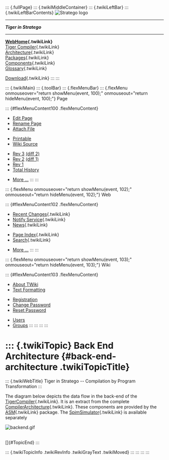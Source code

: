 ::: {.fullPage}
::: {.twikiMiddleContainer}
::: {.twikiLeftBar}
::: {.twikiLeftBarContents}
![Stratego
logo](../pub/Stratego/StrategoLogo/StrategoLogoTextlessWhite-100px.png)

------------------------------------------------------------------------

***Tiger in Stratego***

------------------------------------------------------------------------

**[WebHome](WebHome){.twikiLink}**\
[Tiger Compiler](TigerCompiler){.twikiLink}\
[Architecture](CompilerArchitecture){.twikiLink}\
[Packages](CompilerPackages){.twikiLink}\
[Components](CompilerComponent){.twikiLink}\
[Glossary](WebGlossary){.twikiLink}

[Download](DownloadAndInstallation){.twikiLink}
:::
:::

::: {.twikiMain}
::: {.toolBar}
::: {.flexMenuBar}
::: {.flexMenu onmouseover="return showMenu(event, 100);" onmouseout="return hideMenu(event, 100);"}
Page

::: {#flexMenuContent100 .flexMenuContent}
-   [Edit
    Page](http://www.program-transformation.org/edit/Tiger/BackEndArchitecture?t=1536826648)
-   [Rename
    Page](http://www.program-transformation.org/rename/Tiger/BackEndArchitecture)
-   [Attach
    File](http://www.program-transformation.org/attach/Tiger/BackEndArchitecture)

<!-- -->

-   [Printable](http://www.program-transformation.org/view/Tiger/BackEndArchitecture?skin=print.pattern)
-   [Wiki
    Source](http://www.program-transformation.org/view/Tiger/BackEndArchitecture?skin=text&raw=on&contenttype=text/plain)

<!-- -->

-   [Rev
    3](http://www.program-transformation.org/view/Tiger/BackEndArchitecture?rev=1.3)
    [(diff 2)](http://www.program-transformation.org/rdiff/Tiger/BackEndArchitecture?rev1=1.3&rev2=1.2)
-   [Rev
    2](http://www.program-transformation.org/view/Tiger/BackEndArchitecture?rev=1.2)
    [(diff 1)](http://www.program-transformation.org/rdiff/Tiger/BackEndArchitecture?rev1=1.2&rev2=1.1)
-   [Rev
    1](http://www.program-transformation.org/view/Tiger/BackEndArchitecture?rev=1.1)
-   [Total
    History](http://www.program-transformation.org/rdiff/Tiger/BackEndArchitecture)

<!-- -->

-   [More
    \...](http://www.program-transformation.org/oops/Tiger/BackEndArchitecture?template=oopsmore&param1=1.3&param2=1.3)
:::
:::

::: {.flexMenu onmouseover="return showMenu(event, 102);" onmouseout="return hideMenu(event, 102);"}
Web

::: {#flexMenuContent102 .flexMenuContent}
-   [Recent Changes](WebChanges){.twikiLink}
-   [Notify Service](WebNotify){.twikiLink}
-   [News](WebNews){.twikiLink}

<!-- -->

-   [Page Index](WebIndex){.twikiLink}
-   [Search](WebSearch){.twikiLink}

<!-- -->

-   [More
    \...](http://www.program-transformation.org/oops/Tiger/BackEndArchitecture?template=oopsmore&param1=1.3&param2=1.3)
:::
:::

::: {.flexMenu onmouseover="return showMenu(event, 103);" onmouseout="return hideMenu(event, 103);"}
Wiki

::: {#flexMenuContent103 .flexMenuContent}
-   [About
    TWiki](http://www.program-transformation.org/view/TWiki/WebHome)
-   [Text
    Formatting](http://www.program-transformation.org/view/TWiki/TextFormattingRules)

<!-- -->

-   [Registration](http://www.program-transformation.org/view/TWiki/TWikiRegistration)
-   [Change
    Password](http://www.program-transformation.org/view/TWiki/ChangePassword)
-   [Reset
    Password](http://www.program-transformation.org/view/TWiki/ResetPassword)

<!-- -->

-   [Users](http://www.program-transformation.org/view/Main/TWikiUsers)
-   [Groups](http://www.program-transformation.org/view/Main/TWikiGroups)
:::
:::
:::
:::

::: {.twikiTopic}
Back End Architecture {#back-end-architecture .twikiTopicTitle}
=====================

::: {.twikiWebTitle}
Tiger in Stratego \-- Compilation by Program Transformation
:::

The diagram below depicts the data flow in the back-end of the
[TigerCompiler](TigerCompiler){.twikiLink}. It is an extract from the
complete [CompilerArchitecture](CompilerArchitecture){.twikiLink}. These
components are provided by the [ASM](ASM){.twikiLink} package. The
[SpimSimulator](SpimSimulator){.twikiLink} is available separately

![backend.gif](http://www.cs.uu.nl/~visser/teaching/hpc/backend.gif)

\
[]{#TopicEnd}
:::

::: {.twikiTopicInfo .twikiRevInfo .twikiGrayText .twikiMoved}
:::
:::
:::
:::
